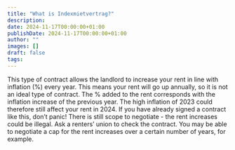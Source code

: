```yaml
---
title: "What is Indexmietvertrag?"
description: 
date: 2024-11-17T00:00:00+01:00
publishDate: 2024-11-17T00:00:00+01:00
author: ""
images: []
draft: false
tags:
---
```

This type of contract allows the landlord to increase your rent in line with inflation (%) every year. This means your rent will go up annually, so it is not an ideal type of contract. The % added to the rent corresponds with the inflation increase of the previous year. The high inflation of 2023 could therefore still affect your rent in 2024. If you have already signed a contract like this, don’t panic! There is still scope to negotiate - the rent increases could be illegal. Ask a renters’ union to check the contract. You may be able to negotiate a cap for the rent increases over a certain number of years, for example.
